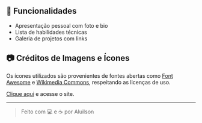 
## 🧠 Funcionalidades

- Apresentação pessoal com foto e bio
- Lista de habilidades técnicas
- Galeria de projetos com links

## 📷 Créditos de Imagens e Ícones

Os ícones utilizados são provenientes de fontes abertas como [Font Awesome](https://fontawesome.com/) e [Wikimedia Commons](https://commons.wikimedia.org/wiki/Main_Page), respeitando as licenças de uso.

[Clique aqui](https://peixoto1990.github.io/js-developer-portfolio/) e acesse o site.

---

> Feito com 💻 e ☕ por Aluilson
